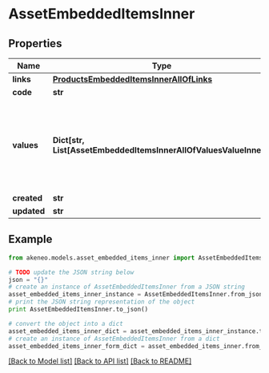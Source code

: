 # AssetEmbeddedItemsInner


## Properties
Name | Type | Description | Notes
------------ | ------------- | ------------- | -------------
**links** | [**ProductsEmbeddedItemsInnerAllOfLinks**](ProductsEmbeddedItemsInnerAllOfLinks.md) |  | [optional] 
**code** | **str** | Code of the asset | 
**values** | **Dict[str, List[AssetEmbeddedItemsInnerAllOfValuesValueInner]]** | Asset attributes values, see the &lt;a href&#x3D;&#39;/concepts/asset-manager.html#focus-on-the-asset-values&#39;&gt;Focus on the asset values&lt;/a&gt; section for more details. | [optional] 
**created** | **str** | Date of creation | [optional] 
**updated** | **str** | Date of the last update | [optional] 

## Example

```python
from akeneo.models.asset_embedded_items_inner import AssetEmbeddedItemsInner

# TODO update the JSON string below
json = "{}"
# create an instance of AssetEmbeddedItemsInner from a JSON string
asset_embedded_items_inner_instance = AssetEmbeddedItemsInner.from_json(json)
# print the JSON string representation of the object
print AssetEmbeddedItemsInner.to_json()

# convert the object into a dict
asset_embedded_items_inner_dict = asset_embedded_items_inner_instance.to_dict()
# create an instance of AssetEmbeddedItemsInner from a dict
asset_embedded_items_inner_form_dict = asset_embedded_items_inner.from_dict(asset_embedded_items_inner_dict)
```
[[Back to Model list]](../README.md#documentation-for-models) [[Back to API list]](../README.md#documentation-for-api-endpoints) [[Back to README]](../README.md)


